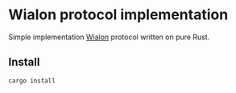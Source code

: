 # Wialon protocol implementation 

Simple implementation [Wialon](doc/WialonIPS.pdf) protocol written on pure Rust.

## Install

```
cargo install
```